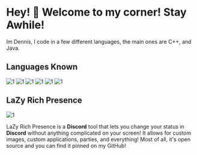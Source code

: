 # **Hey! :wave: Welcome to my corner! Stay Awhile!**
Im Dennis, I code in a few different languages, the main ones are C++, and Java.

## Languages Known
![1](https://img.shields.io/badge/HTML-60--70%25-success)
![1](https://img.shields.io/badge/CSS-30--50%25-blue)
![1](https://img.shields.io/badge/JavaScript-90--95%25-yellow)
![1](https://img.shields.io/badge/Java-75--85%25-orange)
![1](https://img.shields.io/badge/CSharp-30--40%25-informational)
![1](https://img.shields.io/badge/C++-80--95%25-red)
## LaZy Rich Presence
![1](https://img.shields.io/badge/Latest--Stable-v1.0.0-success)

LaZy Rich Presence is a **Discord** tool that lets you change your status in **Discord** without anything complicated on your screen! It allows for custom images, custom applications, parties, and everything! Most of all, it's open source and you can find it pinned on my GitHub! 

